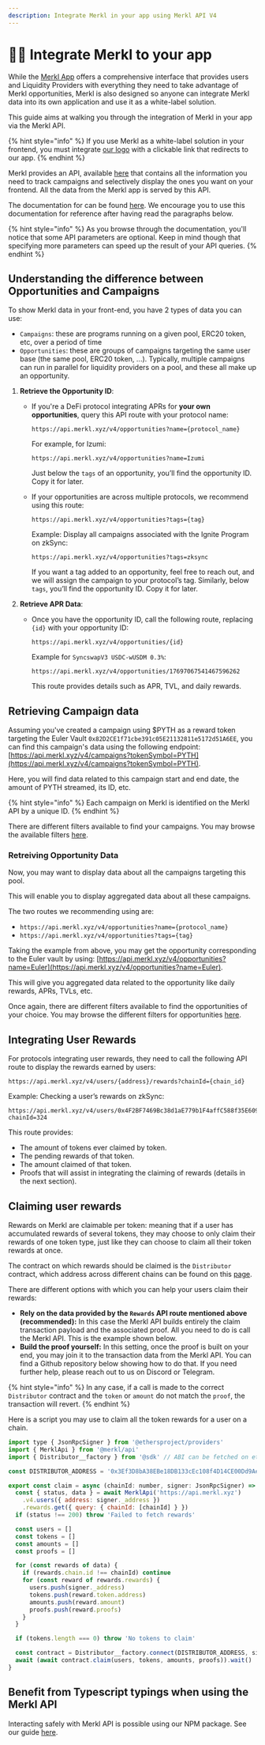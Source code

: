 ```yaml
---
description: Integrate Merkl in your app using Merkl API V4
---
```


# 🧑‍💻 Integrate Merkl to your app

While the [Merkl App](https://app.merkl.xyz/) offers a comprehensive interface that provides users and Liquidity Providers with everything they need to take advantage of Merkl opportunities, Merkl is also designed so anyone can integrate Merkl data into its own application and use it as a white-label solution.

This guide aims at walking you through the integration of Merkl in your app via the Merkl API.

{% hint style="info" %}
If you use Merkl as a white-label solution in your frontend, you must integrate [our logo](./branding-and-integration.md) with a clickable link that redirects to our app.
{% endhint %}

Merkl provides an API, available [here](https://api.merkl.xyz) that contains all the information you need to track campaigns and selectively display the ones you want on your frontend.
All the data from the Merkl app is served by this API.

The documentation for can be found [here](https://api.merkl.xyz/docs). We encourage you to use this documentation for reference after having read the paragraphs below.

{% hint style="info" %}
As you browse through the documentation, you'll notice that some API parameters are optional. Keep in mind though that specifying more parameters can speed up the result of your API queries.
{% endhint %}

## Understanding the difference between Opportunities and Campaigns

To show Merkl data in your front-end, you have 2 types of data you can use:

- `Campaigns`: these are programs running on a given pool, ERC20 token, etc, over a period of time
- `Opportunities`: these are groups of campaigns targeting the same user base (the same pool, ERC20 token, ...). Typically, multiple campaigns can run in parallel for liquidity providers on a pool, and these all make up an opportunity.

1. **Retrieve the Opportunity ID**:
    - If you're a DeFi protocol integrating APRs for **your own opportunities**, query this API route with your protocol name:
        
        ```
        https://api.merkl.xyz/v4/opportunities?name={protocol_name}
        ```
        
        For example, for Izumi:
        
        ```
        https://api.merkl.xyz/v4/opportunities?name=Izumi
        ```
        
        Just below the `tags` of an opportunity, you’ll find the opportunity ID. Copy it for later.
        
    - If your opportunities are across multiple protocols, we recommend using this route:
        
        ```
        https://api.merkl.xyz/v4/opportunities?tags={tag}
        ```
        
        Example: Display all campaigns associated with the Ignite Program on zkSync:
        
        ```
        https://api.merkl.xyz/v4/opportunities?tags=zksync
        ```
        
        If you want a tag added to an opportunity, feel free to reach out, and we will assign the campaign to your protocol’s tag. Similarly, below `tags`, you’ll find the opportunity ID. Copy it for later.
        
2. **Retrieve APR Data**:
    - Once you have the opportunity ID, call the following route, replacing `{id}` with your opportunity ID:
        
        ```
        https://api.merkl.xyz/v4/opportunities/{id}
        ```
        
        Example for `SyncswapV3 USDC-wUSDM 0.3%`:
        
        ```
        https://api.merkl.xyz/v4/opportunities/17697067541467596262
        ```
        
        This route provides details such as APR, TVL, and daily rewards.

## Retrieving Campaign data
Assuming you've created a campaign using $PYTH as a reward token targeting the Euler Vault `0x82D2CE1f71cbe391c05E21132811e5172d51A6EE`, you can find this campaign's data using the following endpoint: [https://api.merkl.xyz/v4/campaigns?tokenSymbol=PYTH](https://api.merkl.xyz/v4/campaigns?tokenSymbol=PYTH).

Here, you will find data related to this campaign start and end date, the amount of PYTH streamed, its ID, etc.

{% hint style="info" %}
Each campaign on Merkl is identified on the Merkl API by a unique ID.
{% endhint %}

There are different filters available to find your campaigns. You may browse the available filters [here](https://api.merkl.xyz/docs#tag/campaigns/GET/v4/campaigns/).

### Retreiving Opportunity Data

Now, you may want to display data about all the campaigns targeting this pool.

This will enable you to display aggregated data about all these campaigns. 

The two routes we recommending using are:
- ```https://api.merkl.xyz/v4/opportunities?name={protocol_name} ```
- ```https://api.merkl.xyz/v4/opportunities?tags={tag}```

Taking the example from above, you may get the opportunity corresponding to the Euler vault by using: [https://api.merkl.xyz/v4/opportunities?name=Euler](https://api.merkl.xyz/v4/opportunities?name=Euler).

This will give you aggregated data related to the opportunity like daily rewards, APRs, TVLs, etc.

Once again, there are different filters available to find the opportunities of your choice. You may browse the different filters for opportunities [here](https://api.merkl.xyz/docs#tag/opportunities/GET/v4/opportunities/).

## Integrating User Rewards

For protocols integrating user rewards, they need to call the following API route to display the rewards earned by users:

```
https://api.merkl.xyz/v4/users/{address}/rewards?chainId={chain_id}
```

Example: Checking a user’s rewards on zkSync:

```
https://api.merkl.xyz/v4/users/0x4F2BF7469Bc38d1aE779b1F4affC588f35E60973/rewards?chainId=324
```

This route provides:

- The amount of tokens ever claimed by token.
- The pending rewards of that token.
- The amount claimed of that token.
- Proofs that will assist in integrating the claiming of rewards (details in the next section).

## Claiming user rewards

Rewards on Merkl are claimable per token: meaning that if a user has accumulated rewards of several tokens, they may choose to only claim their rewards of one token type, just like they can choose to claim all their token rewards at once.

The contract on which rewards should be claimed is the `Distributor` contract, which address across different chains can be found on this [page](https://app.merkl.xyz/status).

There are different options with which you can help your users claim their rewards:

- **Rely on the data provided by the `Rewards` API route mentioned above (recommended):** In this case the Merkl API builds entirely the claim transaction payload and the associated proof. All you need to do is call the Merkl API. This is the example shown below.
- **Build the proof yourself:** In this setting, once the proof is built on your end, you may join it to the transaction data from the Merkl API. You can find a Github repository below showing how to do that. If you need further help, please reach out to us on Discord or Telegram.

{% hint style="info" %}
In any case, if a call is made to the correct `Distributor` contract and the `token` or `amount` do not match the `proof`, the transaction will revert.
{% endhint %}

Here is a script you may use to claim all the token rewards for a user on a chain.

```javascript
import type { JsonRpcSigner } from '@ethersproject/providers'
import { MerklApi } from '@merkl/api'
import { Distributor__factory } from '@sdk' // ABI can be fetched on etherscan

const DISTRIBUTOR_ADDRESS = '0x3Ef3D8bA38EBe18DB133cEc108f4D14CE00Dd9Ae'

export const claim = async (chainId: number, signer: JsonRpcSigner) => {
  const { status, data } = await MerklApi('https://api.merkl.xyz')
    .v4.users({ address: signer._address })
    .rewards.get({ query: { chainId: [chainId] } })
  if (status !== 200) throw 'Failed to fetch rewards'

  const users = []
  const tokens = []
  const amounts = []
  const proofs = []

  for (const rewards of data) {
    if (rewards.chain.id !== chainId) continue
    for (const reward of rewards.rewards) {
      users.push(signer._address)
      tokens.push(reward.token.address)
      amounts.push(reward.amount)
      proofs.push(reward.proofs)
    }
  }

  if (tokens.length === 0) throw 'No tokens to claim'

  const contract = Distributor__factory.connect(DISTRIBUTOR_ADDRESS, signer)
  await (await contract.claim(users, tokens, amounts, proofs)).wait()
}
```

## Benefit from Typescript typings when using the Merkl API

Interacting safely with Merkl API is possible using our NPM package. See our guide [here](./merkl-api-package.md).
